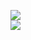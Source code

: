 [![](https://img.shields.io/badge/Made%20With-Github%20Spray-lightgrey.svg?style=for-the-badge&logo=github)](https://github.com/Annihil/github-spray#20131)  
[![](https://i.imgur.com/2DrTn0Z.gif)](https://github.com/Annihil/github-spray)